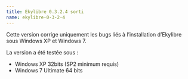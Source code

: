 ```yaml
---
title: Ekylibre 0.3.2.4 sorti
name: ekylibre-0-3-2-4
---
```

Cette version corrige uniquement les bugs liés à l’installation d’Ekylibre sous Windows XP et Windows 7.

La version a été testée sous :

  - Windows XP 32bits (SP2 minimum requis)
  - Windows 7 Ultimate 64 bits

